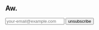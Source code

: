 ## Aw.
<form id="unsubscribe-form">
        <input type="text" name="email" id="unsubscribe-email" placeholder="your-email@example.com">
        <button type="submit" value="unsubscribe" onclick="document.getElementById('unsubscribe-message').innerHTML = 'unsubscribed!'"> unsubscribe </button>
        <a id="unsubscribe-message"></a>
</form>
<script>
let unsubscribeForm = document.getElementById("unsubscribe-form");
unsubscribeForm.addEventListener("submit", (e) => {
  e.preventDefault();
  let email = document.getElementById("unsubscribe-email").value;
  var ImageObject = new Image();
  ImageObject.src = "https://ml.dreadmaw.industries/unsubscribe?email=" + email;
});
</script>
